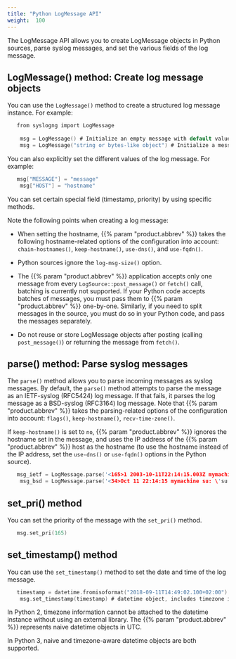 ```yaml
---
title: "Python LogMessage API"
weight:  100
---
```

<!-- DISCLAIMER: This file is based on the syslog-ng Open Source Edition documentation https://github.com/balabit/syslog-ng-ose-guides/commit/2f4a52ee61d1ea9ad27cb4f3168b95408fddfdf2 and is used under the terms of The syslog-ng Open Source Edition Documentation License. The file has been modified by Axoflow. -->

The LogMessage API allows you to create LogMessage objects in Python sources, parse syslog messages, and set the various fields of the log message.


## LogMessage() method: Create log message objects

You can use the `LogMessage()` method to create a structured log message instance. For example:

```c
   from syslogng import LogMessage
    
    msg = LogMessage() # Initialize an empty message with default values (recvd timestamp, rcptid, hostid, ...)
    msg = LogMessage("string or bytes-like object") # Initialize a message and set its ${MESSAGE} field to the specified argument
```

You can also explicitly set the different values of the log message. For example:

```c
   msg["MESSAGE"] = "message"
    msg["HOST"] = "hostname"
```

You can set certain special field (timestamp, priority) by using specific methods.

Note the following points when creating a log message:

  - When setting the hostname, {{% param "product.abbrev" %}} takes the following hostname-related options of the configuration into account: `chain-hostnames()`, `keep-hostname()`, `use-dns()`, and `use-fqdn()`.

  - Python sources ignore the `log-msg-size()` option.

  - The {{% param "product.abbrev" %}} application accepts only one message from every `LogSource::post_message()` or `fetch()` call, batching is currently not supported. If your Python code accepts batches of messages, you must pass them to {{% param "product.abbrev" %}} one-by-one. Similarly, if you need to split messages in the source, you must do so in your Python code, and pass the messages separately.

  - Do not reuse or store LogMessage objects after posting (calling `post_message()`) or returning the message from `fetch()`.



## parse() method: Parse syslog messages

The `parse()` method allows you to parse incoming messages as syslog messages. By default, the `parse()` method attempts to parse the message as an IETF-syslog (RFC5424) log message. If that fails, it parses the log message as a BSD-syslog (RFC3164) log message. Note that {{% param "product.abbrev" %}} takes the parsing-related options of the configuration into account: `flags()`, `keep-hostname()`, `recv-time-zone()`.

If `keep-hostname()` is set to `no`, {{% param "product.abbrev" %}} ignores the hostname set in the message, and uses the IP address of the {{% param "product.abbrev" %}} host as the hostname (to use the hostname instead of the IP address, set the `use-dns()` or `use-fqdn()` options in the Python source).

```c
   msg_ietf = LogMessage.parse('<165>1 2003-10-11T22:14:15.003Z mymachine.example.com evntslog - ID47 [exampleSDID@32473 iut="3" eventSource="Application" eventID="1011"] An application event log entry', self.parse_options)
    msg_bsd = LogMessage.parse('<34>Oct 11 22:14:15 mymachine su: \'su root\' failed for lonvick on /dev/pts/8', self.parse_options)
```



## set_pri() method

You can set the priority of the message with the `set_pri()` method.

```c
   msg.set_pri(165)
```



## set_timestamp() method

You can use the `set_timestamp()` method to set the date and time of the log message.

```c
   timestamp = datetime.fromisoformat("2018-09-11T14:49:02.100+02:00")
    msg.set_timestamp(timestamp) # datetime object, includes timezone information
```

In Python 2, timezone information cannot be attached to the datetime instance without using an external library. The {{% param "product.abbrev" %}} represents naive datetime objects in UTC.

In Python 3, naive and timezone-aware datetime objects are both supported.

